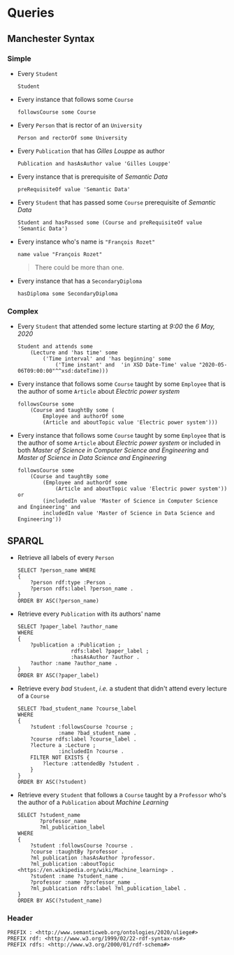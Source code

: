 # Queries

## Manchester Syntax

### Simple

* Every `Student`

	```
	Student
	```

* Every instance that follows some `Course`

	```
	followsCourse some Course
	```

* Every `Person` that is rector of an `University`

	```
	Person and rectorOf some University
	```

* Every `Publication` that has *Gilles Louppe* as author

	```
	Publication and hasAsAuthor value 'Gilles Louppe'
	```

* Every instance that is prerequisite of *Semantic Data*

	```
	preRequisiteOf value 'Semantic Data'
	```

* Every `Student` that has passed some `Course` prerequisite of *Semantic Data*

	```
	Student and hasPassed some (Course and preRequisiteOf value 'Semantic Data')
	```

* Every instance who's name is `"François Rozet"`

	```
	name value "François Rozet"
	```

	> There could be more than one.

* Every instance that has a `SecondaryDiploma`

	```
	hasDiploma some SecondaryDiploma
	```

### Complex

* Every `Student` that attended some lecture starting at *9:00* the *6 May, 2020*

	```
	Student and attends some
		(Lecture and 'has time' some
			('Time interval' and 'has beginning' some
				('Time instant' and  'in XSD Date-Time' value "2020-05-06T09:00:00"^^xsd:dateTime)))
	```

* Every instance that follows some `Course` taught by some `Employee` that is the author of some `Article` about *Electric power system*

	```
	followsCourse some
		(Course and taughtBy some (
			Employee and authorOf some
			(Article and aboutTopic value 'Electric power system')))
	```

* Every instance that follows some `Course` taught by some `Employee` that is the author of some `Article` about *Electric power system* or included in both *Master of Science in Computer Science and Engineering* and *Master of Science in Data Science and Engineering*

	```
	followsCourse some
		(Course and taughtBy some
			(Employee and authorOf some
				(Article and aboutTopic value 'Electric power system')) or
			(includedIn value 'Master of Science in Computer Science and Engineering' and
			includedIn value 'Master of Science in Data Science and Engineering'))
	```

## SPARQL

* Retrieve all labels of every `Person`

	```
	SELECT ?person_name WHERE
	{
		?person rdf:type :Person .
		?person rdfs:label ?person_name .
	}
	ORDER BY ASC(?person_name)
	```

* Retrieve every `Publication` with its authors' name

	```
	SELECT ?paper_label ?author_name
	WHERE
	{
		?publication a :Publication ;
					 rdfs:label ?paper_label ;
					 :hasAsAuthor ?author .
		?author :name ?author_name .
	}
	ORDER BY ASC(?paper_label)
	```

* Retrieve every *bad* `Student`, *i.e.* a student that didn't attend every lecture of a `Course`

	```
	SELECT ?bad_student_name ?course_label
	WHERE
	{
		?student :followsCourse ?course ;
				 :name ?bad_student_name .
		?course rdfs:label ?course_label .
		?lecture a :Lecture ;
				 :includedIn ?course .
		FILTER NOT EXISTS {
			?lecture :attendedBy ?student .
		}
	}
	ORDER BY ASC(?student)
	```

* Retrieve every `Student` that follows a `Course` taught by a `Professor` who's the author of a `Publication` about *Machine Learning*

	```
	SELECT ?student_name
		   ?professor_name
		   ?ml_publication_label
	WHERE
	{
		?student :followsCourse ?course .
		?course :taughtBy ?professor .
		?ml_publication :hasAsAuthor ?professor.
		?ml_publication :aboutTopic <https://en.wikipedia.org/wiki/Machine_learning> .
		?student :name ?student_name .
		?professor :name ?professor_name .
		?ml_publication rdfs:label ?ml_publication_label .
	}
	ORDER BY ASC(?student_name)
	```

### Header

```
PREFIX : <http://www.semanticweb.org/ontologies/2020/uliege#>
PREFIX rdf: <http://www.w3.org/1999/02/22-rdf-syntax-ns#>
PREFIX rdfs: <http://www.w3.org/2000/01/rdf-schema#>
```
